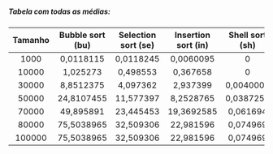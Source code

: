 ##### Tabela com todas as médias:

| Tamanho | Bubble sort (bu) | Selection sort (se) | Insertion sort (in) | Shell sort (sh) | Quick sort (qu) | Merge sort (me) | 
| :-----: | :--------------: | :-----------------: | :-----------------: | :-------------: | :-------------: | :-------------: |
|  1000   |    0,0118115     |      0,0118245      |      0,0060095      |    0            |     0           |    0,0052645    |
|  10000  |    1,025273      |      0,498553       |      0,367658       |    0            |     0,015468    |    0,027668     |
|  30000  |    8,8512375     |      4,097362       |      2,937399       |    0,0040005    |     0,054479    |    0,0697895    |
|  50000  |    24,8107455    |      11,577397      |      8,2528765      |    0,0387255    |     0,113712    |    0,080729     |
|  70000  |    49,895891     |      23,445453      |      19,3692585     |    0,061694     |     0,174355    |    0,1482065    |
|  80000  |    75,5038965    |      32,509306      |      22,981596      |    0,074969     |     0,2353115   |    0,11581      |
|  100000 |    75,5038965    |      32,509306      |      22,981596      |    0,074969     |     0,2353115   |    0,11581      |
